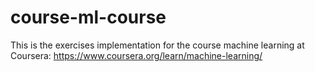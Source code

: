 # course-ml-course

This is the exercises implementation for the course machine learning at Coursera:
https://www.coursera.org/learn/machine-learning/

